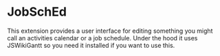 JobSchEd
========

This extension provides a user interface for editing something you might call an activities calendar or a job schedule. Under the hood it uses JSWikiGantt so you need it installed if you want to use this.
